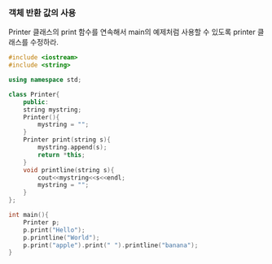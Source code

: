 ### 객체 반환 값의 사용

Printer 클래스의 print 함수를 연속해서 main의 예제처럼 사용할 수 있도록 printer 클래스를 수정하라.

```C++
#include <iostream>
#include <string>

using namespace std;

class Printer{
    public:
    string mystring;
    Printer(){
        mystring = "";
    }
    Printer print(string s){ 
        mystring.append(s);
        return *this;
    }
    void printline(string s){
        cout<<mystring<<s<<endl;
        mystring = "";
    }
};

int main(){
    Printer p;
    p.print("Hello");
    p.printline("World");
    p.print("apple").print(" ").printline("banana");
}
```
